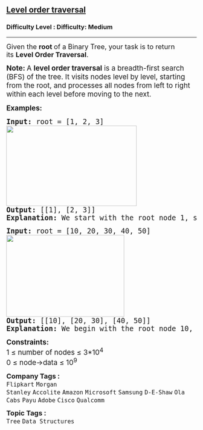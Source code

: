 <h2><a href="https://www.geeksforgeeks.org/problems/level-order-traversal/1?page=1&difficulty%5B%5D=0&category%5B%5D=Tree&sortBy=submissions">Level order traversal</a></h2><h3>Difficulty Level : Difficulty: Medium</h3><hr><div class="problems_problem_content__Xm_eO"><p><span style="font-size: 14pt;"><span style="font-size: 18px;">Given the <strong>root </strong>of a Binary Tree, your task is to return its&nbsp;</span><strong style="font-size: 18px;">Level Order Traversal</strong><span style="font-size: 18px;">.</span></span></p>
<p><strong><span style="font-size: 18.6667px;">Note:&nbsp;</span></strong><span style="font-family: -apple-system, BlinkMacSystemFont, 'Segoe UI', Roboto, Oxygen, Ubuntu, Cantarell, 'Open Sans', 'Helvetica Neue', sans-serif; font-size: 14pt;">A <strong>level order traversal</strong> is a breadth-first search (BFS) of the tree. It visits nodes level by level, starting from the root, and processes all nodes from left to right within each level before moving to the next.</span></p>
<p><span style="font-size: 14pt;"><strong>Examples:</strong></span></p>
<pre><span style="font-size: 14pt;"><strong>Input:</strong> root = [1, 2, 3]<br><img src="https://media.geeksforgeeks.org/img-practice/prod/addEditProblem/700511/Web/Other/blobid0_1758799933.webp" width="345" height="213">
<strong>Output: </strong>[[1], [2, 3]]<br><strong>Explanation: </strong></span><span style="font-size: 18.6667px;">We start with the root node 1, so the first level of the traversal is [1]. Then we move to its children 2 and 3, which form the next level, giving the final output [[1], [2, 3]].</span></pre>
<pre><span style="font-size: 14pt;"><strong>Input:</strong> root = [10, 20, 30, 40, 50]<br><img src="https://media.geeksforgeeks.org/img-practice/prod/addEditProblem/700511/Web/Other/blobid1_1758800199.webp" width="312" height="217">
<strong>Output: </strong>[[10], [20, 30], [40, 50]]<br><strong>Explanation: </strong></span><span style="font-size: 18.6667px;">We begin with the root node 10, which forms the first level as [10]. Its children 20 and 30 make up the second level, and their children 40 and 50 form the third level, resulting in [[10], [20, 30], [40, 50]].</span></pre>
<p><span style="font-size: 14pt;"><strong>Constraints:<br></strong></span><span style="font-size: 14pt;">1 ≤ number of nodes ≤ 3*10<sup>4</sup><sup><br></sup></span><span style="font-size: 14pt;">0 ≤ node-&gt;data ≤ 10<sup>9</sup></span></p></div><p><span style=font-size:18px><strong>Company Tags : </strong><br><code>Flipkart</code>&nbsp;<code>Morgan Stanley</code>&nbsp;<code>Accolite</code>&nbsp;<code>Amazon</code>&nbsp;<code>Microsoft</code>&nbsp;<code>Samsung</code>&nbsp;<code>D-E-Shaw</code>&nbsp;<code>Ola Cabs</code>&nbsp;<code>Payu</code>&nbsp;<code>Adobe</code>&nbsp;<code>Cisco</code>&nbsp;<code>Qualcomm</code>&nbsp;<br><p><span style=font-size:18px><strong>Topic Tags : </strong><br><code>Tree</code>&nbsp;<code>Data Structures</code>&nbsp;